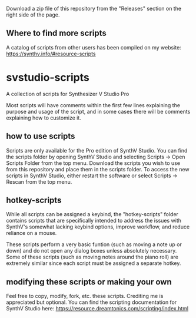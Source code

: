 Download a zip file of this repository from the "Releases" section on the right side of the page.

## Where to find more scripts
A catalog of scripts from other users has been compiled on my website: https://synthv.info/#resource-scripts

# svstudio-scripts
A collection of scripts for Synthesizer V Studio Pro

Most scripts will have comments within the first few lines explaining the purpose and usage of the script, and in some cases there will be comments explaining how to customize it.

## how to use scripts
Scripts are only available for the Pro edition of SynthV Studio. You can find the scripts folder by opening SynthV Studio and selecting Scripts -> Open Scripts Folder from the top menu. Download the scripts you wish to use from this repository and place them in the scripts folder. To access the new scripts in SynthV Studio, either restart the software or select Scripts -> Rescan from the top menu.

## hotkey-scripts
While all scripts can be assigned a keybind, the "hotkey-scripts" folder contains scripts that are specifically intended to address the issues with SynthV's somewhat lacking keybind options, improve workflow, and reduce reliance on a mouse.

These scripts perform a very basic funtion (such as moving a note up or down) and do not open any dialog boxes unless absolutely necessary. Some of these scripts (such as moving notes around the piano roll) are extremely similar since each script must be assigned a separate hotkey.

## modifying these scripts or making your own
Feel free to copy, modify, fork, etc. these scripts. Crediting me is appreciated but optional. You can find the scripting documentation for SynthV Studio here: https://resource.dreamtonics.com/scripting/index.html

